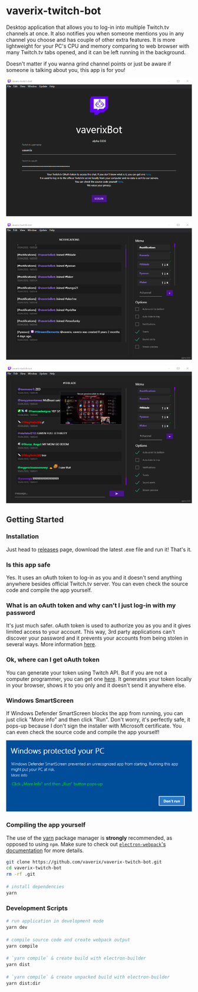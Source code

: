 
# vaverix-twitch-bot

Desktop application that allows you to log-in into multiple Twitch.tv channels at once. It also notifies you when someone mentions you in any channel you choose and has couple of other extra features.
It is more lightweight for your PC's CPU and memory comparing to web browser with many Twitch.tv tabs opened, and it can be left running in the background.

Doesn't matter if you wanna grind channel points or just be aware if someone is talking about you, this app is for you!

![Screenshot](screen1.png)

![Screenshot](screen2.png)

![Screenshot](screen3.png)

## Getting Started

### Installation

Just head to [releases](https://github.com/vaverix/vaverix-twitch-bot/releases) page, download the latest .exe file and run it! That's it.

### Is this app safe

Yes. It uses an oAuth token to log-in as you and it doesn't send anything anywhere besides official Twitch.tv server. You can even check the source code and compile the app yourself.

### What is an oAuth token and why can't I just log-in with my password

It's just much safer. oAuth token is used to authorize you as you and it gives limited access to your account. This way, 3rd party applications can't discover your password and it prevents your accounts from being stolen in several ways. More information [here](https://en.wikipedia.org/wiki/OAuth).

### Ok, where can I get oAuth token

You can generate your token using Twitch API. But if you are not a computer programmer, you can get one [here](https://twitchapps.com/tmi/). It generates your token locally in your browser, shows it to you only and it doesn't send it anywhere else.

### Windows SmartScreen

If Windows Defender SmartScreen blocks the app from running, you can just click "More info" and then click "Run". Don't worry, it's perfectly safe, it pops-up because I don't sign the installer with Microsoft certificate. You can even check the source code and compile the app yourself!

![Screenshot](smartscreen.png)

### Compiling the app yourself

The use of the [yarn](https://yarnpkg.com/) package manager is **strongly** recommended, as opposed to using `npm`.
Make sure to check out [`electron-webpack`'s documentation](https://webpack.electron.build/) for more details.

```bash
git clone https://github.com/vaverix/vaverix-twitch-bot.git
cd vaverix-twitch-bot
rm -rf .git

# install dependencies
yarn
```

### Development Scripts

```bash
# run application in development mode
yarn dev

# compile source code and create webpack output
yarn compile

# `yarn compile` & create build with electron-builder
yarn dist

# `yarn compile` & create unpacked build with electron-builder
yarn dist:dir
```
